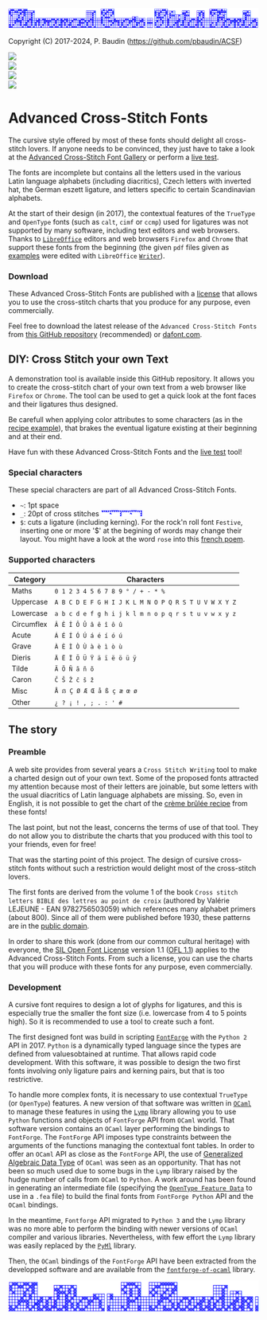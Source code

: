 <p>
    <img src="images/acsf.png">
</p>

Copyright (C) 2017-2024, P. Baudin (https://github.com/pbaudin/ACSF)

<p>
    <img src="https://img.shields.io/badge/Contains-2x_9_Avanced_Cross--Stitch_Fonts_and_a_demonstration_tool-green" /> </br>
    <img src="https://img.shields.io/badge/Font_License-SIL_Open_Font_License_1.1-green" /> </br>
    <img src="https://img.shields.io/badge/Tool_License-MIT_License-green" /> </br>
    <img src="https://img.shields.io/badge/Built_with-FontForge_and_OCaml_libraries-green" />
</br>

# Advanced Cross-Stitch Fonts #

The cursive style offered by most of these fonts should delight all cross-stitch lovers.
If anyone needs to be convinced, they just have to take a look at the [Advanced Cross-Stitch Font Gallery](ACSF-Gallery.md) or perform a [live test](https://pbaudin.github.io/ACSF/tool/cross-stitch-your-own-text.html).

The fonts are incomplete but contains all the letters used in the various Latin language alphabets (including diacritics), Czech letters with inverted hat, the German eszett ligature, and letters specific to certain Scandinavian alphabets.

At the start of their design (in 2017), the contextual features of the `TrueType` and `OpenType` fonts (such as `calt`, `cimf` or `ccmp`) used for ligatures was not supported by many software, including text editors and web browsers. Thanks to  [`LibreOffice`](https://www.libreoffice.org/) editors and web browsers `Firefox` and `Chrome` that support these fonts from the beginning (the given `pdf` files given as [examples](ACSF-Gallery.md) were edited with `LibreOffice` [`Writer`](images/acsf-lowriter.png)).

### Download ###

These Advanced Cross-Stitch Fonts are published with a [license](LICENSE.md) that allows you to use the cross-stitch charts that you produce for any purpose, even commercially.

Feel free to download the latest release of the `Advanced Cross-Stitch Fonts` from [this GitHub repository](https://github.com/pbaudin/ACSF/archive/acsf-v1.3.zip) (recommended) or [dafont.com](https://www.dafont.com/p-baudin.d9754).

## DIY: Cross Stitch your own Text ##

A demonstration tool is available inside this GitHub repository.
It allows you to create the cross-stitch chart of your own text from a web browser like `Firefox` or `Chrome`.
The tool can be used to get a quick look at the font faces and their ligatures thus designed.

Be carefull when applying color attributes to some characters (as in the [recipe example](examples/Gallant-French-crème-brûlée.pdf)), that brakes the eventual ligature existing at their beginning and at their end.

Have fun with these Advanced Cross-Stitch Fonts and the [live test](https://pbaudin.github.io/ACSF/tool/cross-stitch-your-own-text.html) tool!

### Special characters ###

These special characters are part of all Advanced Cross-Stitch Fonts.

- `~`: 1pt space
- `_`: 20pt of cross stitches  ![20pt](images/underscore.png)
- `$`: cuts a ligature (including kerning). For the rock'n roll font `Festive`, inserting one or more '$' at the begining of words may change their layout. You might have a look at the word `rose` into this [french poem](examples/Festive-La-Rose.pdf).

### Supported characters ###

Category | Characters
---------|----------
Maths | `0 1 2 3 4 5 6 7 8 9 ° / + - * %`
Uppercase | `A B C D E F G H I J K L M N O P Q R S T U V W X Y Z`
Lowercase | `a b c d e f g h i j k l m n o p q r s t u v w x y z`
Circumflex | `Â Ê Î Ô Û â ê î ô û`
Acute | `Á É Í Ó Ú á é í ó ú`
Grave | `À È Ì Ò Ù à è ì ò ù`
Dieris | `Ä Ë Ï Ö Ü Ÿ ä ï ë ö ü ÿ`
Tilde | `Ã Õ Ñ ã ñ õ`
Caron | `Č Š Ž č š ž`
Misc | `Å ẞ Ç Ø Æ Œ å ß ç æ œ ø`
Other | `¿ ? ¡ ! , ; . : ' #`

## The story ##

### Preamble ###

A web site provides from several years a `Cross Stitch Writing` tool to make a charted design out of your own text.
Some of the proposed fonts attracted my attention because most of their letters are joinable, but some letters with the usual diacritics of Latin language alphabets are missing.
So, even in English, it is not possible to get the chart of the [crème brûlée recipe](examples/Gallant-French-crème-brûlée.pdf) from these fonts!

The last point, but not the least, concerns the terms of use of that tool.
They do not allow you to distribute the charts that you produced with this tool to your friends, even for free!

That was the starting point of this project.
The design of cursive cross-stitch fonts without such a restriction would delight most of the cross-stitch lovers.

The first fonts are derived from the volume 1 of the book `Cross stitch letters BIBLE des lettres au point de croix` (authored by Valérie LEJEUNE - EAN 9782756503059) which references many alphabet primers (about 800).
Since all of them were published before 1930, these patterns are in the [public domain](https://en.wikipedia.org/wiki/Public_domain).

In order to share this work (done from our common cultural heritage) with everyone, the [SIL Open Font License](https://scripts.sil.org/ofl) version 1.1 ([OFL 1.1](https://scripts.sil.org/OFL_web)) applies to the Advanced Cross-Stitch Fonts.
From such a license, you can use the charts that you will produce with these fonts for any purpose, even commercially.


### Development ###

A cursive font requires to design a lot of glyphs for ligatures, and this is especially true the smaller the font size (i.e. lowercase from 4 to 5 points high).
So it is recommended to use a tool to create such a font.

The first designed font was build in scripting [`FontForge`](https://fontforge.org/docs/scripting/python.html) with the `Python 2` API in 2017.
`Python` is a dynamically typed language since the types are defined from values ​​obtained at runtime.
That allows rapid code development.
With this software, it was possible to design the two first fonts involving only ligature pairs and kerning pairs, but that is too restrictive.

To handle more complex fonts, it is necessary to use contextual `TrueType` (or `OpenType`) features.
A new version of that software was written in [`OCaml`](https://ocaml.org/) to manage these features in using
the [`Lymp`](https://github.com/dbousque/lymp) library allowing you to use `Python` functions and objects of `FontForge` API from `OCaml` world.
That software version contains an `OCaml` layer performing the bindings to `FontForge`.
The `FontForge` API imposes type constraints between the arguments of the functions managing the contextual font tables.
In order to offer an `OCaml` API as close as the `FontForge` API, the use of [Generalized Algebraic Data Type](https://caml.inria.fr/pub/docs/manual-ocaml/gadts.html) of `OCaml` was seen as an opportunity.
That has not been so much used due to some bugs in the `Lymp` library raised by the hudge number of calls from `OCaml` to `Python`.
A work around has been found in generating an intermediate file (specifying the [`OpenType Feature Data`](https://opentypecookbook.com/putting-it-together/) to use in a `.fea` file) to build the final fonts from `FontForge Python` API and the `OCaml` bindings.

In the meantime, `Fontforge` API migrated to `Python 3` and the `Lymp` library was no more able to perform the binding with newer versions of `OCaml` compiler and various libraries.
Nevertheless, with few effort the `Lymp` library was easily replaced by the [`PyMl`](https://github.com/thierry-martinez/pyml) library.

Then, the `OCaml` bindings of the `FontForge` API have been extracted from the developped software and are available from the [`fontforge-of-ocaml`](https://github.com/pbaudin/fontforge-of-ocaml) library.


<p>
    <img src="images/author.png">
</p>
